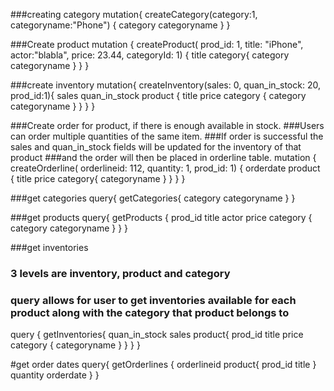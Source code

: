 ###creating category
mutation{
  createCategory(category:1, categoryname:"Phone") {
    category
    categoryname
  }
}


###Create product
mutation {
  createProduct(
    prod_id: 1,
    title: "iPhone",
    actor:"blabla",
    price: 23.44,
    categoryId: 1) {
    title
    category{
      category
      categoryname
    }
  }
}


###create inventory
mutation{
  createInventory(sales: 0, quan_in_stock: 20, prod_id:1){
    sales
    quan_in_stock
    product {
      title
      price
      category {
        category
        categoryname
      }
    }
  }
}

###Create order for product, if there is enough available in stock.
###Users can order multiple quantities of the same item.
###If order is successful the sales and quan_in_stock fields will be updated for the inventory of that product
###and the order will then be placed in orderline table.
mutation {
  createOrderline(
    orderlineid: 112,
    quantity: 1,
    prod_id: 1) {
    orderdate
    product {
      title
      price
      category{
        categoryname
      }
    }
  }
}



###get categories
query{
  getCategories{
    category
    categoryname
  }
}

###get products
query{
  getProducts {
    prod_id
    title
    actor
    price
    category {
      category
      categoryname
    }
  }
}

###get inventories
### 3 levels are inventory, product and category
### query allows for user to get inventories available for each product along with the category that product belongs to
query {
  getInventories{
    quan_in_stock
    sales
    product{
      prod_id
      title
      price
      category {
        categoryname
      }
    }
  }
}

#get order dates
query{
  getOrderlines {
    orderlineid
    product{
      prod_id
      title
    }
    quantity
    orderdate
  }
}